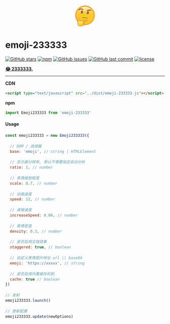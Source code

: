 
<p align="center">
  <a href="https://github.com/surmon-china/emoji-233333" target="_blank">
    <img width="66px" src="https://raw.githubusercontent.com/surmon-china/emoji-233333/master/dev/666.png" />
  </a>
</p>

# emoji-233333
[![GitHub stars](https://img.shields.io/github/stars/surmon-china/emoji-233333.svg?style=for-the-badge)](https://github.com/surmon-china/emoji-233333/stargazers)
[![npm](https://img.shields.io/npm/v/emoji-233333?color=%23c7343a&label=npm&style=for-the-badge)](https://www.npmjs.com/package/emoji-233333)
[![GitHub issues](https://img.shields.io/github/issues-raw/surmon-china/emoji-233333.svg?style=for-the-badge)](https://github.com/surmon-china/emoji-233333/issues)
[![GitHub last commit](https://img.shields.io/github/last-commit/surmon-china/emoji-233333.svg?style=for-the-badge)](https://github.com/surmon-china/emoji-233333)
[![license](https://img.shields.io/github/license/mashape/apistatus.svg?style=for-the-badge)](https://github.com/surmon-china/emoji-233333/blob/master/LICENSE)

**[😂 2333333.](https://surmon-china.github.io/emoji-233333/dev)**

---

**CDN**

```html
<script type="text/javascript" src="../dist/emoji-233333.js"></script>
```

**npm**

```javascript
import Emoji233333 from 'emoji-233333'
```


#### Usage

```javascript
const emoji233333 = new Emoji233333({

  // DOM / 选择器
  base: 'emoji', // string | HTMLElement

  // 显示器分辨率, 默认不需要指定自动分析
  ratio: 1, // number

  // 表情缩放程度
  scale: 0.7, // number

  // 动画速度
  speed: 12, // number

  // 递增速度
  increaseSpeed: 0.06, // number

  // 表情密度
  density: 0.3, // number

  // 是否启用交错效果
  staggered: true, // boolean
  
  // 自定义表情图片地址 url || base64
  emoji: 'https://xxxxx', // string

  // 是否启用内置缓存机制
  cache: true // boolean
})

// 发射
emoji233333.launch()

// 更新配置
emoji233333.update(newOptions)
```
